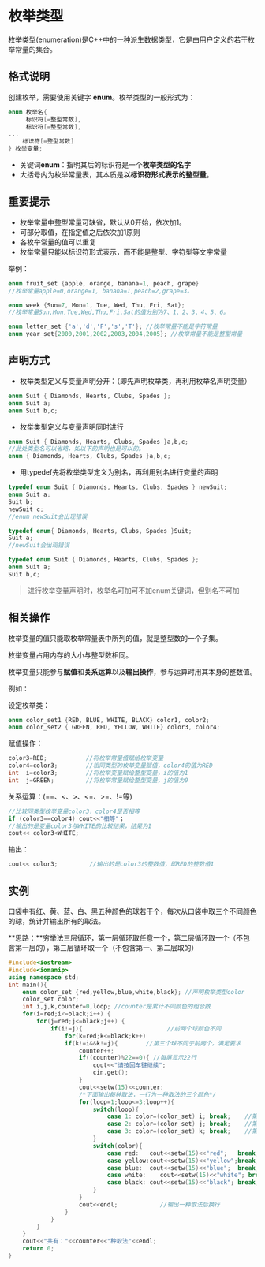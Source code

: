 # 枚举类型

枚举类型(enumeration)是C++中的一种派生数据类型，它是由用户定义的若干枚举常量的集合。

## 格式说明
创建枚举，需要使用关键字 **enum**。枚举类型的一般形式为：

```C++
enum 枚举名{ 
     标识符[=整型常数], 
     标识符[=整型常数], 
... 
    标识符[=整型常数]
} 枚举变量;
```
- 关键词**enum**：指明其后的标识符是一个**枚举类型的名字**
- 大括号内为枚举常量表，其本质是**以标识符形式表示的整型量**。

## 重要提示

- 枚举常量中整型常量可缺省，默认从0开始，依次加1。
- 可部分取值，在指定值之后依次加1原则
-  各枚举常量的值可以重复
- 枚举常量只能以标识符形式表示，而不能是整型、字符型等文字常量

举例：

```C++
enum fruit_set {apple, orange, banana=1, peach, grape}
//枚举常量apple=0,orange=1, banana=1,peach=2,grape=3。
```

```c++
enum week {Sun=7, Mon=1, Tue, Wed, Thu, Fri, Sat};
//枚举常量Sun,Mon,Tue,Wed,Thu,Fri,Sat的值分别为7、1、2、3、4、5、6。
```

```C++
enum letter_set {'a','d','F','s','T'}; //枚举常量不能是字符常量
enum year_set{2000,2001,2002,2003,2004,2005}; //枚举常量不能是整型常量
```

## 声明方式

- 枚举类型定义与变量声明分开：（即先声明枚举类，再利用枚举名声明变量）

```c++
enum Suit { Diamonds, Hearts, Clubs, Spades };
enum Suit a;
enum Suit b,c;
```

- 枚举类型定义与变量声明同时进行

```C++
enum Suit { Diamonds, Hearts, Clubs, Spades }a,b,c;
//此处类型名可以省略，如以下的声明也是可以的。
enum { Diamonds, Hearts, Clubs, Spades }a,b,c;
```

- 用typedef先将枚举类型定义为别名，再利用别名进行变量的声明

```C++
typedef enum Suit { Diamonds, Hearts, Clubs, Spades } newSuit;
enum Suit a;
Suit b;
newSuit c;
//enum newSuit会出现错误

typedef enum{ Diamonds, Hearts, Clubs, Spades }Suit;
Suit a;
//newSuit会出现错误

typedef enum Suit { Diamonds, Hearts, Clubs, Spades };
enum Suit a;
Suit b,c;
```

> 进行枚举变量声明时，枚举名可加可不加enum关键词，但别名不可加

## 相关操作

枚举变量的值只能取枚举常量表中所列的值，就是整型数的一个子集。

枚举变量占用内存的大小与整型数相同。

枚举变量只能参与**赋值**和**关系运算**以及**输出操作**，参与运算时用其本身的整数值。

例如：

设定枚举类：

```C++
enum color_set1 {RED, BLUE, WHITE, BLACK} color1, color2;
enum color_set2 { GREEN, RED, YELLOW, WHITE} color3, color4;
```

赋值操作：

```C++
color3=RED;           //将枚举常量值赋给枚举变量
color4=color3;        //相同类型的枚举变量赋值，color4的值为RED
int  i=color3;        //将枚举变量赋给整型变量，i的值为1
int  j=GREEN;         //将枚举常量赋给整型变量，j的值为0
```

关系运算：(==、<、>、<=、>=、!=等)

```C++
//比较同类型枚举变量color3，color4是否相等
if (color3==color4) cout<<"相等"；
//输出的是变量color3与WHITE的比较结果，结果为1
cout<< color3<WHITE;
```

输出：

```C++
cout<< color3;         //输出的是color3的整数值，即RED的整数值1
```

## 实例

口袋中有红、黄、蓝、白、黑五种颜色的球若干个，每次从口袋中取三个不同颜色的球，统计并输出所有的取法。

**思路：**穷举法三层循环，第一层循环取任意一个，第二层循环取一个（不包含第一层的），第三层循环取一个（不包含第一、第二层取的）

```C++
#include<iostream>
#include<iomanip>
using namespace std;
int main(){
    enum color_set {red,yellow,blue,white,black}; //声明枚举类型color
    color_set color; 
    int i,j,k,counter=0,loop; //counter是累计不同颜色的组合数
    for(i=red;i<=black;i++) {
        for(j=red;j<=black;j++) {
            if(i!=j){                        //前两个球颜色不同
                for(k=red;k<=black;k++)
                if(k!=i&&k!=j){        //第三个球不同于前两个，满足要求
                    counter++;
                    if((counter)%22==0){ //每屏显示22行
                        cout<<"请按回车键继续";
                        cin.get();
                    }
                    cout<<setw(15)<<counter;
                    /*下面输出每种取法，一行为一种取法的三个颜色*/
                    for(loop=1;loop<=3;loop++){
                        switch(loop){
                            case 1: color=(color_set) i; break;    //第一个是i
                            case 2: color=(color_set) j; break;    //第二个是j
                            case 3: color=(color_set) k; break;    //第三个是k
                        }
                        switch(color){
                            case red:   cout<<setw(15)<<"red";   break;
                            case yellow:cout<<setw(15)<<"yellow";break;
                            case blue:  cout<<setw(15)<<"blue";  break;
                            case white:    cout<<setw(15)<<"white"; break;
                            case black: cout<<setw(15)<<"black"; break;
                        }
                    }
                    cout<<endl;            //输出一种取法后换行
                }
            }
        }
    }
    cout<<"共有："<<counter<<"种取法"<<endl;
    return 0;
}
```

